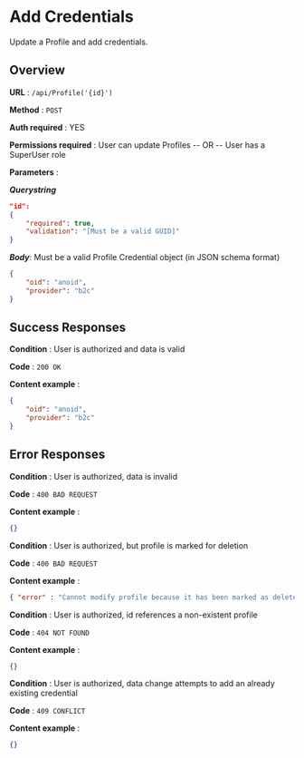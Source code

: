 # Add Credentials

Update a Profile and add credentials.

## Overview

**URL** : `/api/Profile('{id}')`

**Method** : `POST`

**Auth required** : YES

**Permissions required** : User can update Profiles -- OR -- User has a SuperUser role

**Parameters** :

***Querystring***

```json
"id":
{
    "required": true,
    "validation": "[Must be a valid GUID]"
}
```

***Body***: Must be a valid Profile Credential object (in JSON schema format)

```json
{
    "oid": "anoid",
    "provider": "b2c"
}
```

## Success Responses

**Condition** : User is authorized and data is valid

**Code** : `200 OK`

**Content example** :

```json
{
    "oid": "anoid",
    "provider": "b2c"
}
```

## Error Responses

**Condition** : User is authorized, data is invalid

**Code** : `400 BAD REQUEST`

**Content example** :

```json
{}
```

**Condition** : User is authorized, but profile is marked for deletion

**Code** : `400 BAD REQUEST`

**Content example** :

```json
{ "error" : "Cannot modify profile because it has been marked as deleted" }
```

**Condition** : User is authorized, id references a non-existent profile

**Code** : `404 NOT FOUND`

**Content example** :

```json
{}
```

**Condition** : User is authorized, data change attempts to add an already existing credential

**Code** : `409 CONFLICT`

**Content example** :

```json
{}
```
